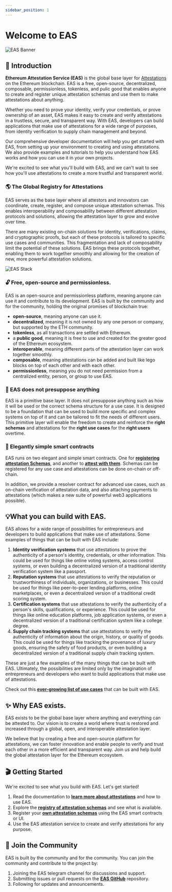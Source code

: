 ```yaml
---
sidebar_position: 1
---
```

# Welcome to EAS 
![EAS Banner](/img/eas-twitter-banner-v2.png)

## 👋 Introduction
**Ethereum Attestation Service (EAS)** is the global base layer for [Attestations](/docs/learn/attestations) on the Ethereum blockchain. EAS is a free, open-source, decentralized, composable, permissionless, tokenless, and pulic good that enables anyone to create and register unique attestation schemas and use them to make attestations about anything.

Whether you need to prove your identity, verify your credentials, or prove ownership of an asset, EAS makes it easy to create and verify attestations in a trustless, secure, and transparent way. With EAS, developers can build applications that make use of attestations for a wide range of purposes, from identity verification to supply chain management and beyond.

Our comprehensive developer documentation will help you get started with EAS, from setting up your environment to creating and using attestations. We also provide examples and tutorials to help you understand how EAS works and how you can use it in your own projects.

We're excited to see what you'll build with EAS, and we can't wait to see how you'll use attestations to create a more trustful and transparent world. 

### 🌎 The Global Registry for Attestations
EAS serves as the base layer where all attestors and innovators can coordinate, create, register, and compose unique attestation schemas. This enables interoperability and composability between different attestation protocols and solutions, allowing the attestation layer to grow and evolve over time.

There are many existing on-chain solutions for identity, verifications, claims, and cryptographic proofs, but each of these protocols is tailored to specific use cases and communities. This fragmentation and lack of composability limit the potential of these solutions. EAS brings these protocols together, enabling them to work together smoothly and allowing for the creation of new, more powerful attestation solutions.

![EAS Stack](/img/eas-stack-v3.png)

### 🔓 Free, open-source and permissionless.
EAS is an open-source and permissionless platform, meaning anyone can use it and contribute to its development. EAS is built by the community and for the community, holding the original promises of blockchain true:

- **open-source**, meaning anyone can use it.
- **decentralized**, meaning it is not owned by any one person or company, but supported by the ETH community.
- **tokenless**, as all transactions are settled with Ethereum.
- a **public good**, meaning it is free to use and created for the greater good of the Ethereum ecosystem.
- **interoperable**, meaning different parts of the attestation layer can work together smoothly.
- **composable**, meaning attestations can be added and built like lego blocks on top of each other and with each other.
- **permissionless**, meaning you do not need permission from a centralized entity, person, or group to use EAS. 

### 🧱 EAS does not presuppose anything
EAS is a primitive base layer. It does not presuppose anything such as how it will be used or the correct schema structure for a use case. It is designed to be a foundation that can be used to build more specific and complex systems on top of it and can be tailored to fit the needs of different users. This primitive layer will enable the freedom to create and reinforce the **right schemas** and attestations for the **right use cases** for the **right users** overtime. 

### 🚄 Elegantly simple smart contracts
EAS runs on two elegant and simple smart contracts. One for [**registering attestation Schemas**](docs/technical--docs/contracts), and another to [**attest with them**](docs/technical--docs/contracts). Schemas can be registered for any use case and attestations can be done on-chain or off-chain.

In addition, we provide a resolver contract for advanced use cases, such as on-chain verification of attestation data, and also attaching payments to attestations (which makes a new suite of powerful web3 applications possible).

## 💡What you can build with EAS.
EAS allows for a wide range of possibilities for entrepreneurs and developers to build applications that make use of attestations. Some examples of things that can be built with EAS include:

1. **Identity verification systems** that use attestations to prove the authenticity of a person's identity, credentials, or other information. This could be used for things like online voting systems, access control systems, or even building a decentralized version of a traditional identity verification system like a passport.
2. **Reputation systems** that use attestations to verify the reputation or trustworthiness of individuals, organizations, or businesses. This could be used for things like peer-to-peer lending platforms, online marketplaces, or even a decentralized version of a traditional credit scoring system.
3. **Certification systems** that use attestations to verify the authenticity of a person's skills, qualifications, or experience. This could be used for things like online education platforms, job application systems, or even a decentralized version of a traditional certification system like a college degree.
4. **Supply chain tracking systems** that use attestations to verify the authenticity of information about the origin, history, or quality of goods. This could be used for things like tracking the provenance of luxury goods, ensuring the safety of food products, or even building a decentralized version of a traditional supply chain tracking system.

These are just a few examples of the many things that can be built with EAS. Ultimately, the possibilities are limited only by the imagination of entrepreneurs and developers who want to build applications that make use of attestations.

Check out this [**ever-growing list of use cases**](/docs/category/use-cases) that can be built with EAS. 

## ✨ Why EAS exists.
EAS exists to be the global base layer where anything and everything can be attested to. Our vision is to create a world where trust is restored and increased through a global, open, and interoperable attestation layer.

We believe that by creating a free and open-source platform for attestations, we can foster innovation and enable people to verify and trust each other in a more efficient and transparent way. Join us and help build the global attestation layer for the Ethereum ecosystem.

## 🎬 Getting Started
We're excited to see what you build with EAS. Let's get started!

1. Read the documentation to [**learn more about attestations**](https://twitter.com/eas_eth) and how to use EAS.
2. Explore the [**registry of attestation schemas**](https://twitter.com/eas_eth) and see what is available.
3. Register your [**own attestation schemas**](https://twitter.com/eas_eth) using the EAS smart contracts or UI.
4. Use the EAS attestation service to create and verify attestations for any purpose.

## 🤗 Join the Community
EAS is built by the community and for the community. You can join the community and contribute to the project by:

1. Joining the EAS telegram channel for discussions and support.
2. Submitting issues or pull requests on the [**EAS GitHub**](https://twitter.com/eas_eth) repository.
3. Following for updates and announcements.


